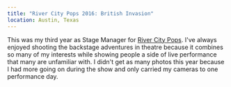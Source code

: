 ```yaml
---
title: "River City Pops 2016: British Invasion"
location: Austin, Texas
---
```


This was my third year as Stage Manager for
[River City Pops](http://www.rivercitypops.org). I've always enjoyed shooting
the backstage adventures in theatre because it combines so many of my interests
while showing people a side of live performance that many are unfamiliar with.
I didn't get as many photos this year because I had more going on during the
show and only carried my cameras to one performance day.
